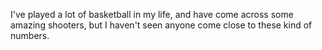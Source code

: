 I've played a lot of basketball in my life, and have come across some amazing shooters, but I haven't seen anyone come close to these kind of numbers.